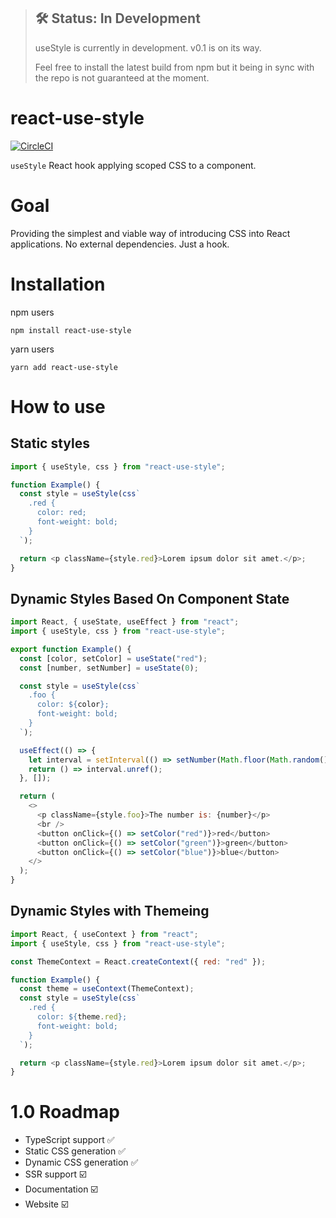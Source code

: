 > ## 🛠 Status: In Development
>
> useStyle is currently in development. v0.1 is on its way.
>
> Feel free to install the latest build from npm but it being in sync with the repo is not guaranteed at the moment.

# react-use-style

[![CircleCI](https://circleci.com/gh/pietmichal/react-use-style/tree/master.svg?style=svg)](https://circleci.com/gh/pietmichal/react-use-style/tree/master)

`useStyle` React hook applying scoped CSS to a component.

# Goal

Providing the simplest and viable way of introducing CSS into React applications. No external dependencies. Just a hook.

# Installation

npm users

```
npm install react-use-style
```

yarn users

```
yarn add react-use-style
```

# How to use

## Static styles

```javascript
import { useStyle, css } from "react-use-style";

function Example() {
  const style = useStyle(css`
    .red {
      color: red;
      font-weight: bold;
    }
  `);

  return <p className={style.red}>Lorem ipsum dolor sit amet.</p>;
}
```

## Dynamic Styles Based On Component State

```javascript
import React, { useState, useEffect } from "react";
import { useStyle, css } from "react-use-style";

export function Example() {
  const [color, setColor] = useState("red");
  const [number, setNumber] = useState(0);

  const style = useStyle(css`
    .foo {
      color: ${color};
      font-weight: bold;
    }
  `);

  useEffect(() => {
    let interval = setInterval(() => setNumber(Math.floor(Math.random() * 1000)), 1000);
    return () => interval.unref();
  }, []);

  return (
    <>
      <p className={style.foo}>The number is: {number}</p>
      <br />
      <button onClick={() => setColor("red")}>red</button>
      <button onClick={() => setColor("green")}>green</button>
      <button onClick={() => setColor("blue")}>blue</button>
    </>
  );
}
```


## Dynamic Styles with Themeing

```javascript
import React, { useContext } from "react";
import { useStyle, css } from "react-use-style";

const ThemeContext = React.createContext({ red: "red" });

function Example() {
  const theme = useContext(ThemeContext);
  const style = useStyle(css`
    .red {
      color: ${theme.red};
      font-weight: bold;
    }
  `);

  return <p className={style.red}>Lorem ipsum dolor sit amet.</p>;
}
```

# 1.0 Roadmap

- TypeScript support ✅
- Static CSS generation ✅
- Dynamic CSS generation ✅
- SSR support ☑️
- Documentation ☑️
- Website ☑️
